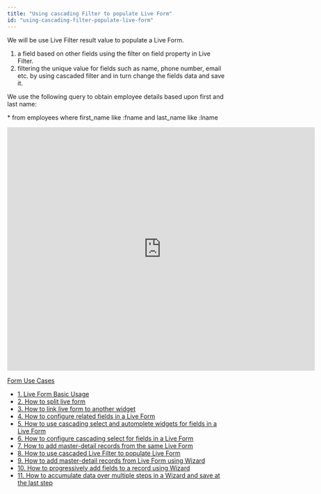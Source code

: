 ```yaml
---
title: "Using cascading Filter to populate Live Form"
id: "using-cascading-filter-populate-live-form"
---
```


We will be use Live Filter result value to populate a Live Form.

1. a field based on other fields using the filter on field property in Live Filter.
2. filtering the unique value for fields such as name, phone number, email etc. by using cascaded filter and in turn change the fields data and save it.

We use the following query to obtain employee details based upon first and last name:

 \* from employees where first\_name like :fname and last\_name like :lname

<iframe width="708" height="560" src="https://docs.google.com/presentation/d/e/2PACX-1vTW25WmFg-BgHVFJ4-ho_972ImUe_ZXETzi1eM3x8QMh6OdOq6-kVulqGCfd50ex6kEz2AVNE_3oH0B/embed?start=false&amp;loop=false&amp;delayms=3000" frameborder="0" allowfullscreen="allowfullscreen" mozallowfullscreen="mozallowfullscreen" webkitallowfullscreen="webkitallowfullscreen"></iframe>

[Form Use Cases](/learn/app-development/widgets/datalive/live-form/liveform-use-cases/)

- [1\. Live Form Basic Usage](/learn/app-development/widgets/datalive/live-form/live-form-basic-usage/)
- [2\. How to split live form](/learn/how-tos/live-form-tabbed-form/)
- [3\. How to link live form to another widget](/learn/how-tos/live-form-linking-another-widget/)
- [4\. How to configure related fields in a Live Form](/learn/how-tos/live-form-related-fields/)
- [5\. How to use cascading select and automplete widgets for fields in a Live Form](/learn/how-tos/using-cascading-select-autocomplete-live-form-fields/)
- [6\. How to configure cascading select for fields in a Live Form](/learn/how-tos/using-cascading-select-within-live-form/)
- [7\. How to add master-detail records from the same Live Form](/learn/how-tos/adding-master-detail-records-transaction/)
- [8\. How to use cascaded Live Filter to populate Live Form](/learn/how-tos/using-cascading-filter-populate-live-form/)
- [9\. How to add master-detail records from Live Form using Wizard](/learn/how-tos/using-wizard-master-detail-live-form/)
- [10\. How to progressively add fields to a record using Wizard](/learn/how-tos/using-wizard-progressive-data-entry-live-form/)
- [11\. How to accumulate data over multiple steps in a Wizard and save at the last step](/learn/how-tos/using-wizard-cumulative-data-entry-live-form/)
